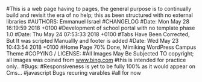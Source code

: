 #This is a web page having to pages, the general purpose is to continually build and revisit the era of no help; this as been structured with no external libraries
#AUTHORS: Emmanuel Israel
#CHANGELOG
    #Date:   Mon May 28 16:19:59 2018 +0100
        #Development of school portal with no template phase 1.0
    #Date:   Thu May 24 07:53:33 2018 +0100
        #Tabs Have Been Corrected, But It was scripted Manuallly and footer is added
    #Date:   Wed May 23 10:43:54 2018 +0100
        #Home Page 70% Done, Mimiking WordPress Campus Theme
#COPYING / LICENSE: 
    #All Images May Be Subjected TO copyright; all images was coined from www.bing.com
    #this is intended for practice only..
#Bugs:
    #Responsiveness is yet to be fully 100% as it would appear on Cms...
    #javascript Bugs recuring varables
    #all for now